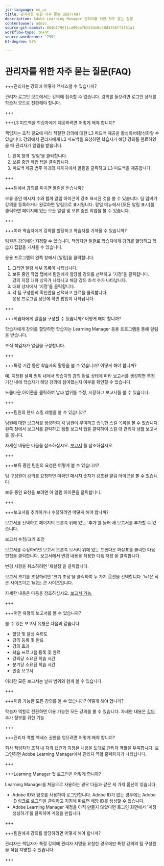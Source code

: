 ```yaml
---
jcr-language: en_us
title: 관리자를 위한 자주 묻는 질문(FAQ)
description: Adobe Learning Manager 관리자를 위한 자주 묻는 질문
contentowner: admin
source-git-commit: 864b1796f1ca99ae7b5643e8c58d1756ff2461a1
workflow-type: tm+mt
source-wordcount: '799'
ht-degree: 57%

---
```




# 관리자를 위한 자주 묻는 질문(FAQ)

+++관리자는 강의에 어떻게 액세스할 수 있습니까?

관리자 로그인 모드에서는 강의에 접속할 수 없습니다. 강의를 들으려면 로그인 상태를 학습자 모드로 전환해야 합니다.

+++

+++L3 피드백을 학습자에게 제공하려면 어떻게 해야 합니까?

책임자는 조직 필요에 따라 적절한 강의에 대한 L3 피드백 제공을 활성화/비활성화할 수 있습니다. 강의에서 관리자에게 L3 피드백을 요청하면 학습자가 해당 강의를 완료하였을 때 관리자가 알림을 받습니다.

1. 왼쪽 창의 &#39;알림&#39;을 클릭합니다.
1. 보류 중인 작업 탭을 클릭합니다.
1. 피드백 제공 범주 아래의 페이지에서 알림을 클릭하고 L3 피드백을 제공합니다.

+++

+++팀에서 강의를 마치면 알림을 받습니까?

보류 중인 메시지 수와 함께 알림 아이콘이 강조 표시된 것을 볼 수 있습니다. 팀 멤버가 강의를 등록하거나 완료하면 알림으로 표시됩니다. 팝업 메뉴에서 [모든 알림 표시]를 클릭하면 페이지에 있는 모든 알림 및 보류 중인 작업을 볼 수 있습니다.

+++

+++여러 학습자에게 강의를 할당하고 학습자를 가져올 수 있습니까?

팀원은 강의에만 지정할 수 있습니다. 책임자만 일괄로 학습자에게 강의를 할당하고 학습자 집합을 가져올 수 있습니다.

응용 프로그램의 왼쪽 창에서 [알림]을 클릭합니다.

1. 그러면 알림 세부 목록이 나타납니다.
1. 보류 중인 작업 탭에서 팀원에게 할당할 강의를 선택하고 &#39;지정&#39;을 클릭합니다.\
   강의 지정 대화 상자가 나타나고 해당 강의 좌석 수가 나타납니다.
1. 대화 상자에서 &#39;지정&#39;을 클릭합니다.
1. 각 팀 구성원의 확인란을 선택하고 완료를 클릭합니다.\
   응용 프로그램 상단에 확인 팝업이 나타납니다.

+++

+++학습자에게 알림을 구성할 수 있습니까? 어떻게 해야 합니까?

학습자에게 강의를 할당하면 학습자는 Learning Manager 응용 프로그램을 통해 알림을 받습니다.

조직 책임자가 알림을 구성합니다.

+++

+++특정 기간 동안 학습자의 활동을 볼 수 있습니까? 어떻게 해야 합니까?

예. 지정된 날짜 범위 내에서 학습자의 강의 완료 상태에 따라 보고서를 생성하면 특정 기간 내에 학습자가 해당 강의에 참여했는지 여부를 확인할 수 있습니다.

드롭다운 아이콘을 클릭하여 날짜 범위를 수정, 저장하고 보고서를 볼 수 있습니다.

+++

+++팀원의 현재 스킬 레벨을 볼 수 있습니까?

팀원에 대한 보고서를 생성하여 각 팀원이 부여하고 습득한 스킬 목록을 볼 수 있습니다. 왼쪽 창에서 보고서를 클릭하고 샘플 보고서 탭을 클릭하여 스킬 대 관리자 샘플 보고서를 봅니다.

자세한 내용은 다음을 참조하십시오. [보고서](feature-summary/reports.md) 를 참조하십시오.

+++

+++보류 중인 팀원의 요청은 어떻게 볼 수 있습니까?

팀 구성원이 강의를 요청하면 미확인 메시지 숫자가 강조된 알림 아이콘을 볼 수 있습니다.

보류 중인 요청을 보려면 이 알림 아이콘을 클릭합니다.

+++

+++보고서를 추가하거나 수정하려면 어떻게 해야 합니까?

보고서를 선택하고 페이지의 오른쪽 위에 있는 &#39;추가&#39;를 눌러 새 보고서를 추가할 수 있습니다.

보고서 수정/크기 조정

보고서를 수정하려면 보고서 오른쪽 모서리 위에 있는 드롭다운 화살표를 클릭한 다음 편집을 클릭합니다. 보고서에서 변경 내용을 적용한 다음 저장 을 클릭합니다.

변경 사항을 취소하려면 &#39;재설정&#39;을 클릭합니다.

보고서 크기를 조정하려면 &#39;크기 조정&#39;을 클릭하여 두 가지 옵션을 선택합니다. 1×1은 작은 사이즈이고 1x2는 큰 사이즈입니다.

자세한 내용은 다음을 참조하십시오.  [보고서 기능.](feature-summary/reports.md)

+++

+++어떤 유형의 보고서를 볼 수 있습니까?

볼 수 있는 보고서 유형은 다음과 같습니다.

* 할당 및 달성 숙련도
* 강의 등록 및 완료
* 강의 효과
* 학습 프로그램 등록 및 완료
* 강의당 소요된 학습 시간
* 분기당 소요된 학습 시간
* 인증 보고서

이러한 모든 보고서는 날짜 범위와 함께 볼 수 있습니다.

+++

+++이용 가능한 모든 강의를 볼 수 있습니까? 어떻게 해야 합니까?

학습자 역할로 전환하면 이용 가능한 모든 강의를 볼 수 있습니다. 자세한 내용은  [강의](../learners/feature-summary/courses.md) 추가 정보를 위한 기능

+++

+++관리자 역할 액세스 권한을 얻으려면 어떻게 해야 합니까?

회사 책임자가 조직 내 자격 요건과 지정된 내용을 토대로 관리자 역할을 부여합니다. 로그인하면 Adobe Learning Manager에서 관리자 역할 홈페이지가 나타납니다.

+++

+++Learning Manager 첫 로그인은 어떻게 합니까?

Learning Manager를 처음으로 사용하는 경우 다음과 같은 세 가지 옵션이 있습니다.

* Adobe ID와 암호를 사용하여 로그인합니다. Adobe ID가 없는 경우에는 Adobe ID 링크로 로그인을 클릭하고 지침에 따르면 해당 ID를 생성할 수 있습니다.
* Adobe Learning Manager 계정을 아직 만들지 않았다면 로그인 화면에서 &#39;계정 생성하기&#39;를 클릭하여 계정을 만듭니다.

+++

+++팀원에게 강의를 할당하려면 어떻게 해야 합니까?

관리자는 책임자가 특정 강의에 관리자 지명을 요청한 경우에만 특정 강의의 팀 구성원을 직접 지명할 수 있습니다.

+++
